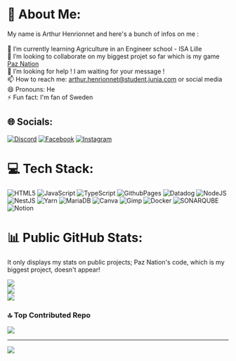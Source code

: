# 💫 About Me:
My name is Arthur Henrionnet and here's a bunch of infos on me :<br><br>🌱 I’m currently learning Agriculture in an Engineer school - ISA Lille<br>👯 I’m looking to collaborate on my biggest projet so far which is my game [Paz Nation](https://paznation.fr)<br>🤔 I’m looking for help ! I am waiting for your message !<br>📫 How to reach me: arthur.henrionnet@student.junia.com or social media<br>😄 Pronouns: He<br>⚡ Fun fact: I'm fan of Sweden


## 🌐 Socials:
[![Discord](https://img.shields.io/badge/Discord-%237289DA.svg?logo=discord&logoColor=white)](https://discord.gg/k4XuJeVJDB) [![Facebook](https://img.shields.io/badge/Facebook-%231877F2.svg?logo=Facebook&logoColor=white)](https://facebook.com/ArthurHenrionnet) [![Instagram](https://img.shields.io/badge/Instagram-%23E4405F.svg?logo=Instagram&logoColor=white)](https://instagram.com/arthur_henriiiii) 

# 💻 Tech Stack:
![HTML5](https://img.shields.io/badge/html5-%23E34F26.svg?style=for-the-badge&logo=html5&logoColor=white) ![JavaScript](https://img.shields.io/badge/javascript-%23323330.svg?style=for-the-badge&logo=javascript&logoColor=%23F7DF1E) ![TypeScript](https://img.shields.io/badge/typescript-%23007ACC.svg?style=for-the-badge&logo=typescript&logoColor=white) ![GithubPages](https://img.shields.io/badge/github%20pages-121013?style=for-the-badge&logo=github&logoColor=white) ![Datadog](https://img.shields.io/badge/datadog-%23632CA6.svg?style=for-the-badge&logo=datadog&logoColor=white) ![NodeJS](https://img.shields.io/badge/node.js-6DA55F?style=for-the-badge&logo=node.js&logoColor=white) ![NestJS](https://img.shields.io/badge/nestjs-%23E0234E.svg?style=for-the-badge&logo=nestjs&logoColor=white) ![Yarn](https://img.shields.io/badge/yarn-%232C8EBB.svg?style=for-the-badge&logo=yarn&logoColor=white) ![MariaDB](https://img.shields.io/badge/MariaDB-003545?style=for-the-badge&logo=mariadb&logoColor=white) ![Canva](https://img.shields.io/badge/Canva-%2300C4CC.svg?style=for-the-badge&logo=Canva&logoColor=white) ![Gimp](https://img.shields.io/badge/Gimp-657D8B?style=for-the-badge&logo=gimp&logoColor=FFFFFF) ![Docker](https://img.shields.io/badge/docker-%230db7ed.svg?style=for-the-badge&logo=docker&logoColor=white) ![SONARQUBE](https://img.shields.io/badge/sonarqube-4E9BCD.svg?style=for-the-badge&logo=sonarqube&logoColor=white&color=%234E9BCD) ![Notion](https://img.shields.io/badge/Notion-%23000000.svg?style=for-the-badge&logo=notion&logoColor=white)
# 📊 Public GitHub Stats:
It only displays my stats on public projects; Paz Nation's code, which is my biggest project, doesn't appear!

![](https://github-readme-stats.vercel.app/api?username=subcher&theme=algolia&hide_border=false&include_all_commits=true&count_private=true)<br/>
![](https://github-readme-streak-stats.herokuapp.com/?user=subcher&theme=algolia&hide_border=false)<br/>
![](https://github-readme-stats.vercel.app/api/top-langs/?username=subcher&theme=algolia&hide_border=false&include_all_commits=true&count_private=true&layout=compact)

### 🔝 Top Contributed Repo
![](https://github-contributor-stats.vercel.app/api?username=subcher&limit=5&theme=algolia&combine_all_yearly_contributions=true)

---
[![](https://visitcount.itsvg.in/api?id=subcher&icon=5&color=1)](https://visitcount.itsvg.in)

<!-- Proudly created with GPRM ( https://gprm.itsvg.in ) -->
